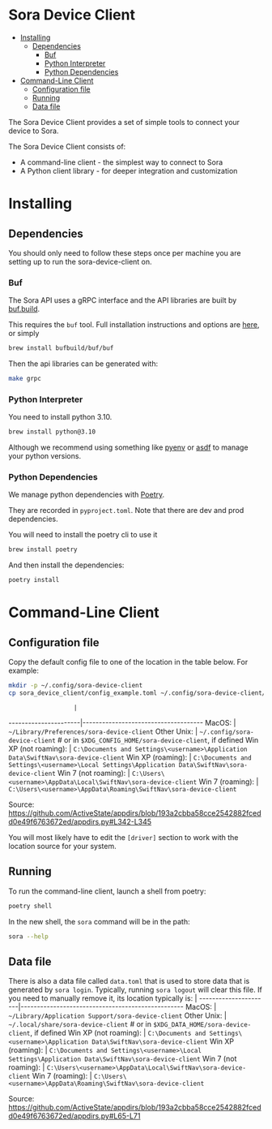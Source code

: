 Sora Device Client
=================

<!-- vim-markdown-toc GFM -->

* [Installing](#installing)
  * [Dependencies](#dependencies)
    * [Buf](#buf)
    * [Python Interpreter](#python-interpreter)
    * [Python Dependencies](#python-dependencies)
* [Command-Line Client](#command-line-client)
  * [Configuration file](#configuration-file)
  * [Running](#running)
  * [Data file](#data-file)

<!-- vim-markdown-toc -->

The Sora Device Client provides a set of simple tools to connect your device to Sora.

The Sora Device Client consists of:

 - A command-line client - the simplest way to connect to Sora
 - A Python client library - for deeper integration and customization

# Installing
## Dependencies

You should only need to follow these steps once per machine you are setting up to run the sora-device-client on.

### Buf

The Sora API uses a gRPC interface and the API libraries are built by
[buf.build](https://buf.build/).

This requires the `buf` tool. Full installation instructions and options are
[here](https://docs.buf.build/installation), or simply
```bash
brew install bufbuild/buf/buf
```

Then the api libraries can be generated with:
```bash
make grpc
```

### Python Interpreter
You need to install python 3.10.
```bash
brew install python@3.10
```
Although we recommend using something like [pyenv](https://github.com/pyenv/pyenv)
or [asdf](https://asdf-vm.com/) to manage your python versions.

### Python Dependencies

We manage python dependencies with [Poetry](https://python-poetry.org/).

They are recorded in `pyproject.toml`. Note that there are dev and prod dependencies.

You will need to install the poetry cli to use it
```bash
brew install poetry
```
And then install the dependencies:
```bash
poetry install
```

# Command-Line Client

## Configuration file
Copy the default config file to one of the location in the table below. For example:
```bash
mkdir -p ~/.config/sora-device-client
cp sora_device_client/config_example.toml ~/.config/sora-device-client/config.toml
```
                      |
----------------------|-------------------------------------
MacOS:                | `~/Library/Preferences/sora-device-client`
Other Unix:           | `~/.config/sora-device-client`     # or in `$XDG_CONFIG_HOME/sora-device-client`, if defined
Win XP (not roaming): | `C:\Documents and Settings\<username>\Application Data\SwiftNav\sora-device-client`
Win XP (roaming):     | `C:\Documents and Settings\<username>\Local Settings\Application Data\SwiftNav\sora-device-client`
Win 7  (not roaming): | `C:\Users\<username>\AppData\Local\SwiftNav\sora-device-client`
Win 7  (roaming):     | `C:\Users\<username>\AppData\Roaming\SwiftNav\sora-device-client`

Source: https://github.com/ActiveState/appdirs/blob/193a2cbba58cce2542882fcedd0e49f6763672ed/appdirs.py#L342-L345

You will most likely have to edit the `[driver]` section to work with the location source for your system.

## Running
To run the command-line client, launch a shell from poetry:
```bash
poetry shell
```
In the new shell, the `sora` command will be in the path:
```bash
sora --help
```

## Data file
There is also a data file called `data.toml` that is used to store data that is generated by `sora login`. Typically, running `sora logout` will clear this file.
If you need to manually remove it, its location typically is:
                      |
----------------------|--------------------------------------------------
MacOS:                | `~/Library/Application Support/sora-device-client`
Other Unix:           | `~/.local/share/sora-device-client`    # or in `$XDG_DATA_HOME/sora-device-client`, if defined
Win XP (not roaming): | `C:\Documents and Settings\<username>\Application Data\SwiftNav\sora-device-client`
Win XP (roaming):     | `C:\Documents and Settings\<username>\Local Settings\Application Data\SwiftNav\sora-device-client`
Win 7  (not roaming): | `C:\Users\<username>\AppData\Local\SwiftNav\sora-device-client`
Win 7  (roaming):     | `C:\Users\<username>\AppData\Roaming\SwiftNav\sora-device-client`

Source: https://github.com/ActiveState/appdirs/blob/193a2cbba58cce2542882fcedd0e49f6763672ed/appdirs.py#L65-L71
